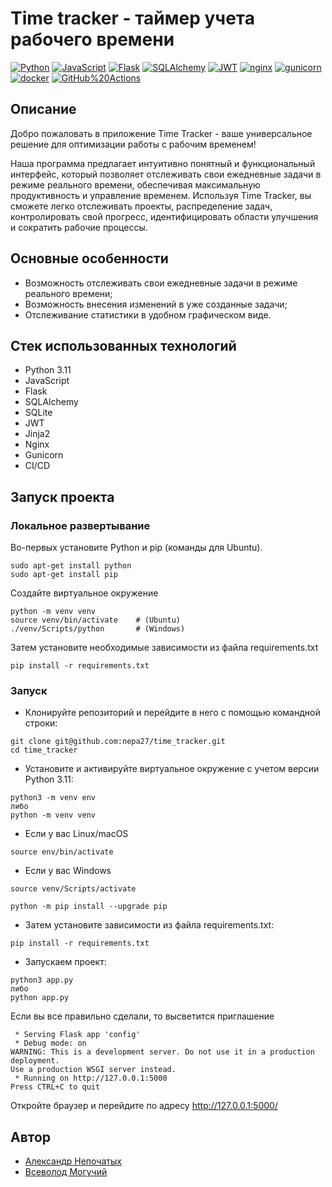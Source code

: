 # Time tracker - таймер учета рабочего времени
[![Python](https://img.shields.io/badge/-Python-464646?style=flat-square&logo=Python)](https://www.python.org/)
[![JavaScript](https://img.shields.io/badge/-JavaScript-464646?style=flat-square&logo=JavaScript)](https://www.javascript.com/)
[![Flask](https://img.shields.io/badge/-Flask-464646?style=flat-square&logo=Flask)](https://flask.palletsprojects.com/)
[![SQLAlchemy](https://img.shields.io/badge/-SQLAlchemy-464646?style=flat-square&logo=SQLAlchemy)](https://www.sqlalchemy.org/)
[![JWT](https://img.shields.io/badge/-JSON%20Web%20Tokens-464646?style=flat-square&logo=json-web-tokens)](https://jwt.io/)
[![nginx](https://img.shields.io/badge/-nginx-464646?style=flat-square&logo=nginx)](https://www.nginx.com/)
[![gunicorn](https://img.shields.io/badge/-gunicorn-464646?style=flat-square&logo=gunicorn)](https://gunicorn.org/)
[![docker](https://img.shields.io/badge/-Docker-464646?style=flat-square&logo=docker)](https://www.docker.com/)
[![GitHub%20Actions](https://img.shields.io/badge/-GitHub%20Actions-464646?style=flat-square&logo=GitHub%20actions)](https://github.com/features/actions)


## Описание
Добро пожаловать в приложение Time Tracker - ваше универсальное решение для оптимизации работы с рабочим временем!

Наша программа предлагает интуитивно понятный и функциональный интерфейс, который позволяет отслеживать свои ежедневные 
задачи в режиме реального времени, обеспечивая максимальную продуктивность и управление временем. Используя Time Tracker,
вы сможете легко отслеживать проекты, распределение задач, контролировать свой прогресс, идентифицировать области улучшения 
и сократить рабочие процессы.

## Основные особенности
- Возможность отслеживать свои ежедневные задачи в режиме реального времени;
- Возможность внесения изменений в уже созданные задачи;
- Отслеживание статистики в удобном графическом виде.

## Стек использованных технологий
+ Python 3.11
+ JavaScript
+ Flask
+ SQLAlchemy
+ SQLite
+ JWT
+ Jinja2
+ Nginx
+ Gunicorn
+ CI/CD

## Запуск проекта
### Локальное развертывание
Во-первых установите Python и pip (команды для Ubuntu).
```
sudo apt-get install python
sudo apt-get install pip
```
Создайте виртуальное окружение
```
python -m venv venv
source venv/bin/activate    # (Ubuntu)
./venv/Scripts/python       # (Windows)
```
Затем установите необходимые зависимости из файла requirements.txt
```
pip install -r requirements.txt
```

### Запуск
+ Клонируйте репозиторий и перейдите в него с помощью командной строки:
```
git clone git@github.com:nepa27/time_tracker.git
cd time_tracker
```
+ Установите и активируйте виртуальное окружение c учетом версии Python 3.11:

```
python3 -m venv env
либо
python -m venv venv
```
* Если у вас Linux/macOS

```
source env/bin/activate
```

* Если у вас Windows

```
source venv/Scripts/activate
```
```
python -m pip install --upgrade pip
```

+ Затем установите зависимости из файла requirements.txt:

```
pip install -r requirements.txt
```

+ Запускаем проект:

```
python3 app.py
либо
python app.py
```
Если вы все правильно сделали, то высветится приглашение
```
 * Serving Flask app 'config'
 * Debug mode: on
WARNING: This is a development server. Do not use it in a production deployment.
Use a production WSGI server instead.
 * Running on http://127.0.0.1:5000
Press CTRL+C to quit
```
Откройте браузер и перейдите по адресу http://127.0.0.1:5000/

## Автор
+ [Александр Непочатых](https://github.com/nepa27)
+ [Всеволод Могучий](https://github.com/)
